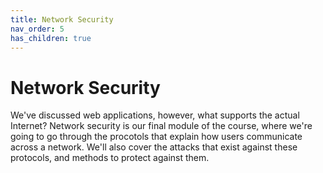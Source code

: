 ```yaml
---
title: Network Security
nav_order: 5
has_children: true
---
```


# Network Security

We've discussed web applications, however, what supports the actual Internet? Network security is our final module of the course, where we're going to go through the procotols that explain how users communicate across a network. We'll also cover the attacks that exist against these protocols, and methods to protect against them.